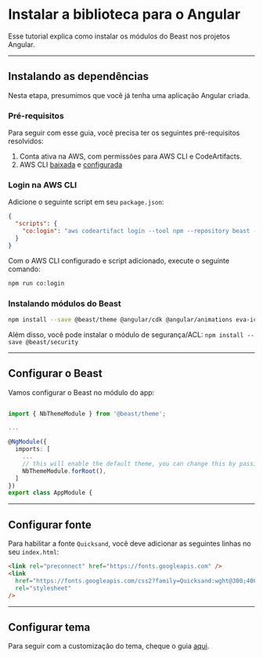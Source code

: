 # Instalar a biblioteca para o Angular

Esse tutorial explica como instalar os módulos do Beast nos projetos Angular.

<hr>

## Instalando as dependências

Nesta etapa, presumimos que você já tenha uma aplicação Angular criada.

### Pré-requisitos

Para seguir com esse guia, você precisa ter os seguintes pré-requisitos resolvidos:

1. Conta ativa na AWS, com permissões para AWS CLI e CodeArtifacts.
2. AWS CLI [baixada](https://aws.amazon.com/pt/cli/) e [configurada](https://docs.aws.amazon.com/pt_br/cli/latest/userguide/cli-chap-configure.html)

### Login na AWS CLI

Adicione o seguinte script em seu `package.json`:

```json
{
  "scripts": {
    "co:login": "aws codeartifact login --tool npm --repository beast --domain dadosfera"
  }
}
```

Com o AWS CLI configurado e script adicionado, execute o seguinte comando:

```bash
npm run co:login
```

### Instalando módulos do Beast

```bash
npm install --save @beast/theme @angular/cdk @angular/animations eva-icons @beast/eva-icons
```

Além disso, você pode instalar o módulo de segurança/ACL: `npm install --save @beast/security`

<hr>

## Configurar o Beast

Vamos configurar o Beast no módulo do app:

```ts

import { NbThemeModule } from '@beast/theme';

...

@NgModule({
  imports: [
    ...
    // this will enable the default theme, you can change this by passing `{ name: 'dark' }` to enable the dark theme
    NbThemeModule.forRoot(),
  ]
})
export class AppModule {

```

<hr>

## Configurar fonte

Para habilitar a fonte `Quicksand`, você deve adicionar as seguintes linhas no seu `index.html`:

```html
<link rel="preconnect" href="https://fonts.googleapis.com" />
<link
  href="https://fonts.googleapis.com/css2?family=Quicksand:wght@300;400;500;600;700&display=swap"
  rel="stylesheet"
/>
```

<hr>

## Configurar tema

Para seguir com a customização do tema, cheque o guia [aqui](docs/guias/temas-runtime--angular).
